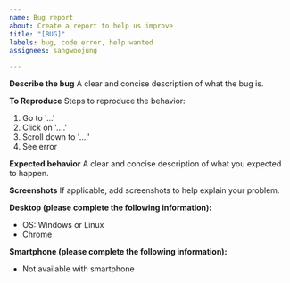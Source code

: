 ```yaml
---
name: Bug report
about: Create a report to help us improve
title: "[BUG]"
labels: bug, code error, help wanted
assignees: sangwoojung

---
```


**Describe the bug**
A clear and concise description of what the bug is.

**To Reproduce**
Steps to reproduce the behavior:
1. Go to '...'
2. Click on '....'
3. Scroll down to '....'
4. See error

**Expected behavior**
A clear and concise description of what you expected to happen.

**Screenshots**
If applicable, add screenshots to help explain your problem.

**Desktop (please complete the following information):**
 - OS: Windows or Linux
 - Chrome

**Smartphone (please complete the following information):**
 - Not available with smartphone

